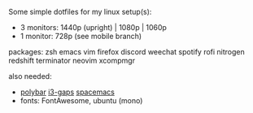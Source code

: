 Some simple dotfiles for my linux setup(s):
- 3 monitors: 1440p (upright) | 1080p | 1060p 
- 1 monitor: 728p (see mobile branch)

packages: zsh emacs vim firefox discord weechat spotify rofi nitrogen redshift terminator neovim xcompmgr 

also needed: 
- [polybar](https://github.com/jaagr/polybar) [i3-gaps](https://github.com/Airblader/i3) [spacemacs](https://github.com/syl20bnr/spacemacs) 
- fonts: FontAwesome, ubuntu (mono)

